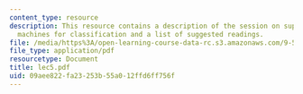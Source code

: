 ```yaml
---
content_type: resource
description: This resource contains a description of the session on support vector
  machines for classification and a list of suggested readings.
file: /media/https%3A/open-learning-course-data-rc.s3.amazonaws.com/9-520-statistical-learning-theory-and-applications-spring-2006/09aee822fa23253b55a012ffd6ff756f_lec5.pdf
file_type: application/pdf
resourcetype: Document
title: lec5.pdf
uid: 09aee822-fa23-253b-55a0-12ffd6ff756f
---
```


